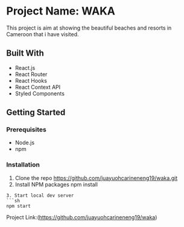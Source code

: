 
# Project Name: WAKA 
This project is aim at showing the beautiful beaches and resorts in Cameroon that i have visited. 
## Built With

- React.js
- React Router
- React Hooks
- React Context API
- Styled Components

## Getting Started

### Prerequisites

- Node.js
- npm

### Installation

1. Clone the repo
https://github.com/juayuohcarineneng19/waka.git
2. Install NPM packages
npm install
```
3. Start local dev server 
```sh
npm start
```
Project Link:(https://github.com/juayuohcarineneng19/waka)
